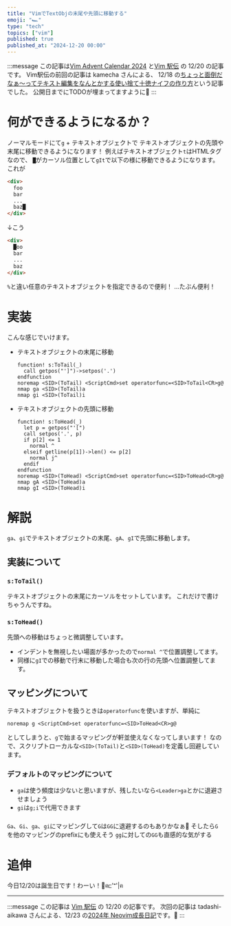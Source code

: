 ```yaml
---
title: "VimでTextObjの末尾や先頭に移動する"
emoji: "🏎️"
type: "tech"
topics: ["vim"]
published: true
published_at: "2024-12-20 00:00"
---
```


:::message
この記事は[Vim Advent Calendar 2024](https://adventar.org/calendars/10040) と[Vim 駅伝](https://vim-jp.org/ekiden/) の 12/20 の記事です。
Vim駅伝の前回の記事は kamecha さんによる、 12/18 の[ちょっと面倒だなぁ～ってテキスト編集をなんとかする使い捨て十徳ナイフの作り方](TODO)という記事でした。
公開日までにTODOが埋まってますように🙏
:::

# 何ができるようになるか？
ノーマルモードにて`g` + テキストオブジェクトで
テキストオブジェクトの先頭や末尾に移動できるようになります！
例えばテキストオブジェクト`t`はHTMLタグなので、
`█`がカーソル位置として`gIt`で以下の様に移動できるようになります。
これが
```html
<div>
  foo
  bar
  ...
  baz█
</div>
```

↓こう

```html
<div>
  █oo
  bar
  ...
  baz
</div>
```

`%`と違い任意のテキストオブジェクトを指定できるので便利！
…たぶん便利！

# 実装
こんな感じでいけます。
- テキストオブジェクトの末尾に移動
  ```vim
  function! s:ToTail(_)
    call getpos("']")->setpos('.')
  endfunction
  noremap <SID>(ToTail) <ScriptCmd>set operatorfunc=<SID>ToTail<CR>g@
  nmap ga <SID>(ToTail)a
  nmap gi <SID>(ToTail)i
  ```

- テキストオブジェクトの先頭に移動
  ```vim
  function! s:ToHead(_)
    let p = getpos("'[")
    call setpos('.', p)
    if p[2] <= 1
      normal ^
    elseif getline(p[1])->len() <= p[2]
      normal j^
    endif
  endfunction
  noremap <SID>(ToHead) <ScriptCmd>set operatorfunc=<SID>ToHead<CR>g@
  nmap gA <SID>(ToHead)a
  nmap gI <SID>(ToHead)i
  ```

# 解説

`ga`、`gi`でテキストオブジェクトの末尾、`gA`、`gI`で先頭に移動します。

## 実装について
### `s:ToTail()`
テキストオブジェクトの末尾にカーソルをセットしています。
これだけで書けちゃうんですね。

### `s:ToHead()`
先頭への移動はちょっと微調整しています。
- インデントを無視したい場面が多かったので`normal ^`で位置調整してます。
- 同様に`gI`での移動で行末に移動した場合も次の行の先頭へ位置調整してます。

## マッピングについて
テキストオブジェクトを扱うときは`operatorfunc`を使いますが、単純に
```
noremap g <ScriptCmd>set operatorfunc=<SID>ToHead<CR>g@
```
としてしまうと、`g`で始まるマッピングが軒並使えなくなってしまいます！
なので、スクリプトローカルな`<SID>(ToTail)`と`<SID>(ToHead)`を定義し回避しています。

### デフォルトのマッピングについて
- `ga`は使う頻度は少ないと思いますが、残したいなら`<Leader>ga`とかに退避させましょう
- `gi`は`g;i`で代用できます

### 
`Ga`、`Gi`、`ga`、`gi`にマッピングして`G`は`GG`に退避するのもありかなぁ🤔
そしたら`G`を他のマッピングのprefixにも使えそう
`gg`に対しての`GG`も直感的な気がする

# 追伸
今日12/20は誕生日です！わーい！🎂ฅ⊏'ꣲ'|ฅ

----

:::message
この記事は [Vim 駅伝](https://vim-jp.org/ekiden/) の 12/20 の記事です。
次回の記事は tadashi-aikawa さんによる、12/23 の[2024年 Neovim成長日記](TODO)です。🏃
:::

